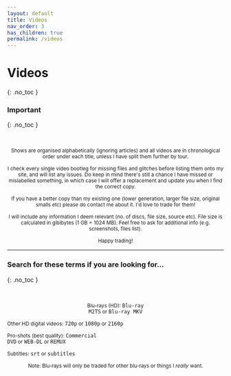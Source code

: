 ```yaml
---
layout: default
title: Videos
nav_order: 3
has_children: true
permalink: /videos
---
```


# Videos
{: .no_toc }

### Important
{: .no_toc }

<br/><p align="center"><small>Shows are organised alphabetically (ignoring articles) and all videos are in chronological order under each title, unless I have split them further by tour.</small></p>

<p align="center"><small>I check every single video bootleg for missing files and glitches before listing them onto my site, and will list any issues. Do keep in mind there's still a chance I have missed or mislabelled something, in which case I will offer a replacement and update you when I find the correct copy.</small></p>

<p align="center"><small>If you have a better copy than my existing one (lower generation, larger file size, original smalls etc) please do contact me about it. I'd love to trade for them!</small></p>

<p align="center"><small>I will include any information I deem relevant (no. of discs, file size, source etc). File size is calculated in gibibytes (1 GB = 1024 MB). Feel free to ask for additional info (e.g. screenshots, files list).</small></p>

<p align="center"><small>Happy trading!</small></p>

---

### Search for these terms if you are looking for...
{: .no_toc }

<br/><p align="center"><small>Blu-rays (HD): </small><code>Blu-ray M2TS</code><small> or </small><code>Blu-ray MKV</code><br>

<small>Other HD digital videos: </small><code>720p</code><small> or </small><code>1080p</code><small> or </small><code>2160p</code><br>

<small>Pro-shots (best quality): </small><code>Commercial DVD</code><small> or </small><code>WEB-DL</code><small> or </small><code>REMUX</code><br>

<small>Subtitles: </small><code>srt</code><small> or </small><code>subtitles</code></p>

<p align="center"><small>Note: Blu-rays will only be traded for other blu-rays or things I <i>really</i> want.</small></p>